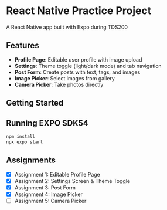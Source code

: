 # React Native Practice Project

A React Native app built with Expo during TDS200

## Features

- **Profile Page**: Editable user profile with image upload
- **Settings**: Theme toggle (light/dark mode) and tab navigation
- **Post Form**: Create posts with text, tags, and images
- **Image Picker**: Select images from gallery
- **Camera Picker**: Take photos directly

## Getting Started

## Running EXPO SDK54

```bash
npm install
npx expo start
```

## Assignments

- [x] Assignment 1: Editable Profile Page
- [x] Assignment 2: Settings Screen & Theme Toggle
- [x] Assignment 3: Post Form
- [x] Assignment 4: Image Picker
- [ ] Assignment 5: Camera Picker

